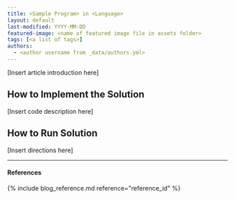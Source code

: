 ```yaml
---
title: <Sample Program> in <Language>
layout: default
last-modified: YYYY-MM-DD
featured-image: <name of featured image file in assets folder>
tags: [<a list of tags>]
authors:
  - <author username from _data/authors.yml>
---
```

  
[Insert article introduction here]

## How to Implement the Solution

[Insert code description here]

## How to Run Solution

[Insert directions here]

---

#### References

{% include blog_reference.md reference="reference_id" %}
